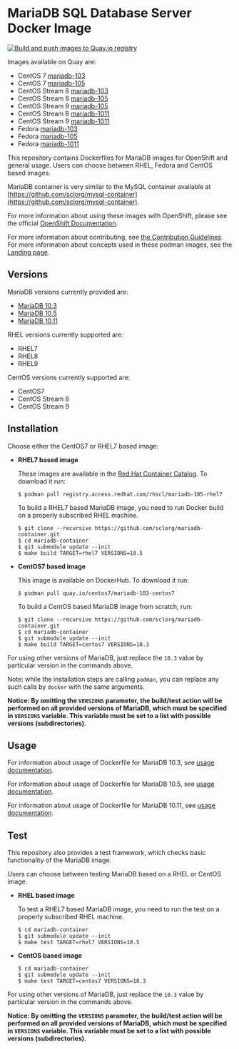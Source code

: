 MariaDB SQL Database Server Docker Image
========================================

[![Build and push images to Quay.io registry](https://github.com/sclorg/mariadb-container/actions/workflows/build-and-push.yml/badge.svg)](https://github.com/sclorg/mariadb-container/actions/workflows/build-and-push.yml)

Images available on Quay are:
* CentOS 7 [mariadb-103](https://quay.io/repository/centos7/mariadb-103-centos7)
* CentOS 7 [mariadb-105](https://quay.io/repository/centos7/mariadb-105-centos7)
* CentOS Stream 8 [mariadb-103](https://quay.io/repository/sclorg/mariadb-103-c8s)
* CentOS Stream 8 [mariadb-105](https://quay.io/repository/sclorg/mariadb-105-c8s)
* CentOS Stream 9 [mariadb-105](https://quay.io/repository/sclorg/mariadb-105-c9s)
* CentOS Stream 8 [mariadb-1011](https://quay.io/repository/sclorg/mariadb-1011-c8s)
* CentOS Stream 9 [mariadb-1011](https://quay.io/repository/sclorg/mariadb-1011-c9s)
* Fedora [mariadb-103](https://quay.io/repository/fedora/mariadb-103)
* Fedora [mariadb-105](https://quay.io/repository/fedora/mariadb-105)
* Fedora [mariadb-1011](https://quay.io/repository/fedora/mariadb-1011)

This repository contains Dockerfiles for MariaDB images for OpenShift and general usage.
Users can choose between RHEL, Fedora and CentOS based images.

MariaDB container is very similar to the MySQL container available at
[https://github.com/sclorg/mysql-container](https://github.com/sclorg/mysql-container).

For more information about using these images with OpenShift, please see the
official [OpenShift Documentation](https://docs.okd.io/latest/using_images/db_images/mariadb.html).

For more information about contributing, see
[the Contribution Guidelines](https://github.com/sclorg/welcome/blob/master/contribution.md).
For more information about concepts used in these podman images, see the
[Landing page](https://github.com/sclorg/welcome).


Versions
---------------
MariaDB versions currently provided are:
* [MariaDB 10.3](10.3)
* [MariaDB 10.5](10.5)
* [MariaDB 10.11](10.11)

RHEL versions currently supported are:
* RHEL7
* RHEL8
* RHEL9

CentOS versions currently supported are:
* CentOS7
* CentOS Stream 8
* CentOS Stream 9


Installation
----------------------
Choose either the CentOS7 or RHEL7 based image:

*  **RHEL7 based image**

    These images are available in the [Red Hat Container Catalog](https://access.redhat.com/containers/#/registry.access.redhat.com/rhscl/mariadb-103-rhel7).
    To download it run:

    ```
    $ podman pull registry.access.redhat.com/rhscl/mariadb-105-rhel7
    ```

    To build a RHEL7 based MariaDB image, you need to run Docker build on a properly
    subscribed RHEL machine.

    ```
    $ git clone --recursive https://github.com/sclorg/mariadb-container.git
    $ cd mariadb-container
    $ git submodule update --init
    $ make build TARGET=rhel7 VERSIONS=10.5
    ```

*  **CentOS7 based image**

    This image is available on DockerHub. To download it run:

    ```
    $ podman pull quay.io/centos7/mariadb-103-centos7
    ```

    To build a CentOS based MariaDB image from scratch, run:

    ```
    $ git clone --recursive https://github.com/sclorg/mariadb-container.git
    $ cd mariadb-container
    $ git submodule update --init
    $ make build TARGET=centos7 VERSIONS=10.3
    ```

For using other versions of MariaDB, just replace the `10.3` value by particular version
in the commands above.

Note: while the installation steps are calling `podman`, you can replace any such calls by `docker` with the same arguments.

**Notice: By omitting the `VERSIONS` parameter, the build/test action will be performed
on all provided versions of MariaDB, which must be specified in  `VERSIONS` variable.
This variable must be set to a list with possible versions (subdirectories).**


Usage
---------------------------------

For information about usage of Dockerfile for MariaDB 10.3,
see [usage documentation](10.3).

For information about usage of Dockerfile for MariaDB 10.5,
see [usage documentation](10.5).

For information about usage of Dockerfile for MariaDB 10.11,
see [usage documentation](10.11).

Test
---------------------------------

This repository also provides a test framework, which checks basic functionality
of the MariaDB image.

Users can choose between testing MariaDB based on a RHEL or CentOS image.

*  **RHEL based image**

    To test a RHEL7 based MariaDB image, you need to run the test on a properly
    subscribed RHEL machine.

    ```
    $ cd mariadb-container
    $ git submodule update --init
    $ make test TARGET=rhel7 VERSIONS=10.5
    ```

*  **CentOS based image**

    ```
    $ cd mariadb-container
    $ git submodule update --init
    $ make test TARGET=centos7 VERSIONS=10.3
    ```

For using other versions of MariaDB, just replace the `10.3` value by particular version
in the commands above.

**Notice: By omitting the `VERSIONS` parameter, the build/test action will be performed
on all provided versions of MariaDB, which must be specified in  `VERSIONS` variable.
This variable must be set to a list with possible versions (subdirectories).**
